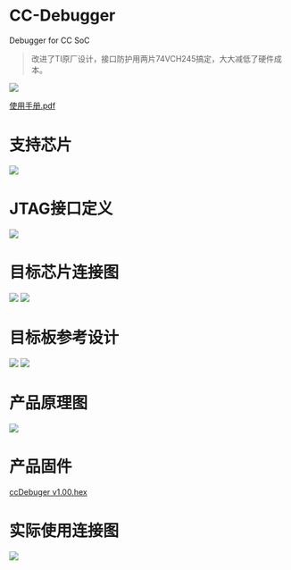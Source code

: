 # CC-Debugger
Debugger for CC SoC

> 改进了TI原厂设计，接口防护用两片74VCH245搞定，大大减低了硬件成本。

![](https://github.com/cuiqingwei/CC-Debugger/blob/master/photos/S2530%E5%B9%BF%E5%91%8A.jpg)

[使用手册.pdf](https://github.com/cuiqingwei/CC-Debugger/blob/master/%E4%BD%BF%E7%94%A8%E6%89%8B%E5%86%8C.pdf)

# 支持芯片

![](https://github.com/cuiqingwei/CC-Debugger/blob/master/photos/images/chips.png)

# JTAG接口定义

![](https://github.com/cuiqingwei/CC-Debugger/blob/master/photos/images/connect.png)

# 目标芯片连接图

![](https://github.com/cuiqingwei/CC-Debugger/blob/master/photos/images/image024.png)
![](https://github.com/cuiqingwei/CC-Debugger/blob/master/photos/images/image026.png)

# 目标板参考设计

![](https://github.com/cuiqingwei/CC-Debugger/blob/master/photos/images/image028.png)
![](https://github.com/cuiqingwei/CC-Debugger/blob/master/photos/images/image030.png)

# 产品原理图

![](https://github.com/cuiqingwei/CC-Debugger/blob/master/hardware/CC_SOC%20DEBUGGER%20v1.02/Documents/CC_SOC%20DEBUGGER.png)

# 产品固件

[ccDebuger v1.00.hex](https://github.com/cuiqingwei/CC-Debugger/blob/master/firmware/ccDebuger%20v1.00.hex)

# 实际使用连接图

![](https://github.com/cuiqingwei/CC-Debugger/blob/master/photos/images/image031.png)
